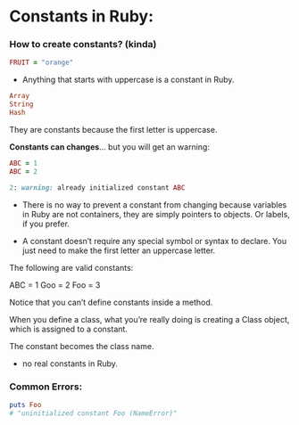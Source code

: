 # Constants in Ruby:


### How to create constants? (kinda)
```ruby
FRUIT = "orange"
```

- Anything that starts with uppercase is a constant in Ruby.

```ruby
Array
String
Hash
```
They are constants because the first letter is uppercase.

**Constants can changes**... but you will get an warning:
```ruby
ABC = 1
ABC = 2
```

```ruby
2: warning: already initialized constant ABC
```

- There is no way to prevent a constant from changing because variables in Ruby are not containers, they are simply pointers to objects. Or labels, if you prefer.

- A constant doesn’t require any special symbol or syntax to declare. You just need to make the first letter an uppercase letter.

The following are valid constants:

ABC = 1
Goo = 2
Foo = 3

Notice that you can’t define constants inside a method.


When you define a class, what you’re really doing is creating a Class object, which is assigned to a constant.

The constant becomes the class name.

- no real constants in Ruby.


### Common Errors:
```ruby
puts Foo
# "uninitialized constant Foo (NameError)"
```
